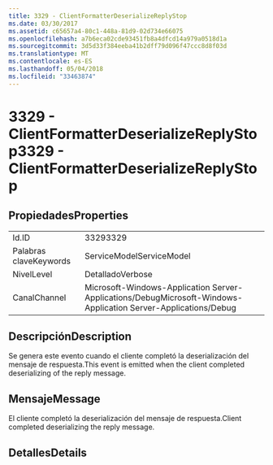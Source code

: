 ```yaml
---
title: 3329 - ClientFormatterDeserializeReplyStop
ms.date: 03/30/2017
ms.assetid: c65657a4-80c1-448a-81d9-02d734e66075
ms.openlocfilehash: a7b6eca02cde93451fb8a4dfcd14a979a0518d1a
ms.sourcegitcommit: 3d5d33f384eeba41b2dff79d096f47ccc8d8f03d
ms.translationtype: MT
ms.contentlocale: es-ES
ms.lasthandoff: 05/04/2018
ms.locfileid: "33463874"
---
```

# <a name="3329---clientformatterdeserializereplystop"></a><span data-ttu-id="840b3-102">3329 - ClientFormatterDeserializeReplyStop</span><span class="sxs-lookup"><span data-stu-id="840b3-102">3329 - ClientFormatterDeserializeReplyStop</span></span>
## <a name="properties"></a><span data-ttu-id="840b3-103">Propiedades</span><span class="sxs-lookup"><span data-stu-id="840b3-103">Properties</span></span>  
  
|||  
|-|-|  
|<span data-ttu-id="840b3-104">Id.</span><span class="sxs-lookup"><span data-stu-id="840b3-104">ID</span></span>|<span data-ttu-id="840b3-105">3329</span><span class="sxs-lookup"><span data-stu-id="840b3-105">3329</span></span>|  
|<span data-ttu-id="840b3-106">Palabras clave</span><span class="sxs-lookup"><span data-stu-id="840b3-106">Keywords</span></span>|<span data-ttu-id="840b3-107">ServiceModel</span><span class="sxs-lookup"><span data-stu-id="840b3-107">ServiceModel</span></span>|  
|<span data-ttu-id="840b3-108">Nivel</span><span class="sxs-lookup"><span data-stu-id="840b3-108">Level</span></span>|<span data-ttu-id="840b3-109">Detallado</span><span class="sxs-lookup"><span data-stu-id="840b3-109">Verbose</span></span>|  
|<span data-ttu-id="840b3-110">Canal</span><span class="sxs-lookup"><span data-stu-id="840b3-110">Channel</span></span>|<span data-ttu-id="840b3-111">Microsoft-Windows-Application Server-Applications/Debug</span><span class="sxs-lookup"><span data-stu-id="840b3-111">Microsoft-Windows-Application Server-Applications/Debug</span></span>|  
  
## <a name="description"></a><span data-ttu-id="840b3-112">Descripción</span><span class="sxs-lookup"><span data-stu-id="840b3-112">Description</span></span>  
 <span data-ttu-id="840b3-113">Se genera este evento cuando el cliente completó la deserialización del mensaje de respuesta.</span><span class="sxs-lookup"><span data-stu-id="840b3-113">This event is emitted when the client completed deserializing of the reply message.</span></span>  
  
## <a name="message"></a><span data-ttu-id="840b3-114">Mensaje</span><span class="sxs-lookup"><span data-stu-id="840b3-114">Message</span></span>  
 <span data-ttu-id="840b3-115">El cliente completó la deserialización del mensaje de respuesta.</span><span class="sxs-lookup"><span data-stu-id="840b3-115">Client completed deserializing the reply message.</span></span>  
  
## <a name="details"></a><span data-ttu-id="840b3-116">Detalles</span><span class="sxs-lookup"><span data-stu-id="840b3-116">Details</span></span>
